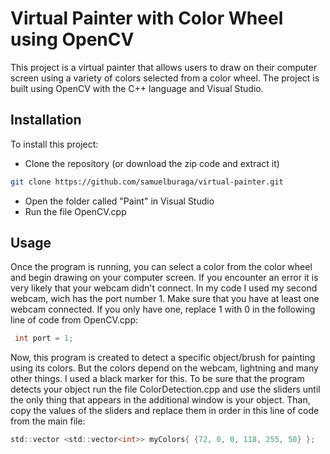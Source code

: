 # Virtual Painter with Color Wheel using OpenCV
This project is a virtual painter that allows users to draw on their computer screen using a variety of colors selected from a color wheel. The project is built using OpenCV with the C++ language and Visual Studio.

## Installation
To install this project:
* Clone the repository (or download the zip code and extract it)

```bash
git clone https://github.com/samuelburaga/virtual-painter.git
```
* Open the folder called "Paint" in Visual Studio
* Run the file OpenCV.cpp

## Usage
Once the program is running, you can select a color from the color wheel and begin drawing on your computer screen. If you encounter an error it is very likely that your webcam didn't connect. In my code I used my second webcam, wich has the port number 1. Make sure that you have at least one webcam connected. If you only have one, replace 1 with 0 in the following line of code from OpenCV.cpp:
```C plus plus
 int port = 1;
```
Now, this program is created to detect a specific object/brush for painting using its colors. But the colors depend on the webcam, lightning and many other things. I used a black marker for this. To be sure that the program detects your object run the file ColorDetection.cpp and use the sliders until the only thing that appears in the additional window is your object.
Than, copy the values of the sliders and replace them in order in this line of code from the main file:
```C plus plus
std::vector <std::vector<int>> myColors{ {72, 0, 0, 118, 255, 50} };
```

